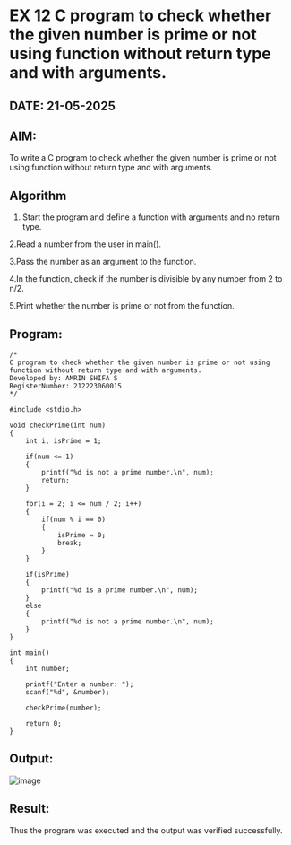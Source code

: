 # EX 12 C program to check whether the given number is prime or not using function without return type and with arguments.
## DATE: 21-05-2025
## AIM:
To write a C program to check whether the given number is prime or not using function without return type and with arguments.

## Algorithm
1. Start the program and define a function with arguments and no return type.

2.Read a number from the user in main().

3.Pass the number as an argument to the function.

4.In the function, check if the number is divisible by any number from 2 to n/2.

5.Print whether the number is prime or not from the function.   

## Program:
```
/*
C program to check whether the given number is prime or not using function without return type and with arguments.
Developed by: AMRIN SHIFA S
RegisterNumber: 212223060015
*/

#include <stdio.h>

void checkPrime(int num)
{
    int i, isPrime = 1;

    if(num <= 1)
    {
        printf("%d is not a prime number.\n", num);
        return;
    }

    for(i = 2; i <= num / 2; i++)
    {
        if(num % i == 0)
        {
            isPrime = 0;
            break;
        }
    }

    if(isPrime)
    {
        printf("%d is a prime number.\n", num);
    }
    else
    {
        printf("%d is not a prime number.\n", num);
    }
}

int main()
{
    int number;

    printf("Enter a number: ");
    scanf("%d", &number);

    checkPrime(number);

    return 0;
}
```

## Output:
![image](https://github.com/user-attachments/assets/957a57bf-913d-499f-bde4-c30b84bcb631)


## Result:
Thus the program was executed and the output was verified successfully.
